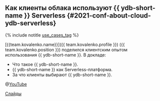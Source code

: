 ## Как клиенты облака используют {{ ydb-short-name }} Serverless {#2021-conf-about-cloud-ydb-serverless}

{% include notitle [use_cases_tag](../../tags.md#use_cases) %}

[{{team.kovalenko.name}}]({{ team.kovalenko.profile }}) ({{ team.kovalenko.position }}) поделился клиентским опытом использования {{ ydb-short-name }}. В докладе:

* Что такое {{ ydb-short-name }}.
* {{ ydb-short-name }} как Serverless-платформа.
* За что клиенты выбирают {{ ydb-short-name }}.

@[YouTube](https://www.youtube.com/live/8bgtMxkduV8?si=yoyWw_uqSfwgReou)


[Слайды](https://presentations.ydb.tech/2021/ru/about_cloud_serverless/presentation.pdf)